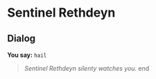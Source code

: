 # Sentinel Rethdeyn


## Dialog

**You say:** `hail`



>*Sentinel Rethdeyn silenty watches you.*
end
